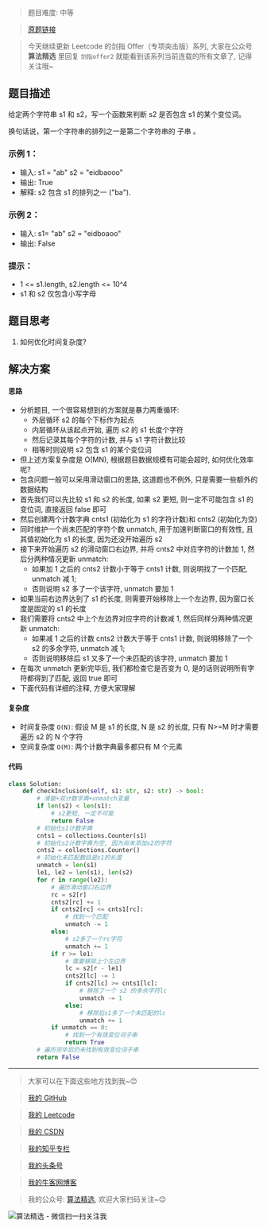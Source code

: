 > 题目难度: 中等

> [原题链接](https://leetcode.cn/problems/MPnaiL)

> 今天继续更新 Leetcode 的剑指 Offer（专项突击版）系列, 大家在公众号 **算法精选** 里回复 `剑指offer2` 就能看到该系列当前连载的所有文章了, 记得关注哦~

## 题目描述

给定两个字符串 s1 和 s2，写一个函数来判断 s2 是否包含 s1 的某个变位词。

换句话说，第一个字符串的排列之一是第二个字符串的 子串 。

### 示例 1：

- 输入: s1 = "ab" s2 = "eidbaooo"
- 输出: True
- 解释: s2 包含 s1 的排列之一 ("ba").

### 示例 2：

- 输入: s1= "ab" s2 = "eidboaoo"
- 输出: False

### 提示：

- 1 <= s1.length, s2.length <= 10^4
- s1 和 s2 仅包含小写字母

## 题目思考

1. 如何优化时间复杂度?

## 解决方案

#### 思路

- 分析题目, 一个很容易想到的方案就是暴力两重循环:
  - 外层循环 s2 的每个下标作为起点
  - 内层循环从该起点开始, 遍历 s2 的 s1 长度个字符
  - 然后记录其每个字符的计数, 并与 s1 字符计数比较
  - 相等时则说明 s2 包含 s1 的某个变位词
- 但上述方案复杂度是 O(MN), 根据题目数据规模有可能会超时, 如何优化效率呢?
- 包含问题一般可以采用滑动窗口的思路, 这道题也不例外, 只是需要一些额外的数据结构
- 首先我们可以先比较 s1 和 s2 的长度, 如果 s2 更短, 则一定不可能包含 s1 的变位词, 直接返回 false 即可
- 然后创建两个计数字典 cnts1 (初始化为 s1 的字符计数)和 cnts2 (初始化为空)
- 同时维护一个尚未匹配的字符个数 unmatch, 用于加速判断窗口的有效性, 且其值初始化为 s1 的长度, 因为还没开始遍历 s2
- 接下来开始遍历 s2 的滑动窗口右边界, 并将 cnts2 中对应字符的计数加 1, 然后分两种情况更新 unmatch:
  - 如果加 1 之后的 cnts2 计数小于等于 cnts1 计数, 则说明找了一个匹配, unmatch 减 1;
  - 否则说明 s2 多了一个该字符, unmatch 要加 1
- 如果当前右边界达到了 s1 的长度, 则需要开始移除上一个左边界, 因为窗口长度是固定的 s1 的长度
- 我们需要将 cnts2 中上个左边界对应字符的计数减 1, 然后同样分两种情况更新 unmatch:
  - 如果减 1 之后的计数 cnts2 计数大于等于 cnts1 计数, 则说明移除了一个 s2 的多余字符, unmatch 减 1;
  - 否则说明移除后 s1 又多了一个未匹配的该字符, unmatch 要加 1
- 在每次 unmatch 更新完毕后, 我们都检查它是否变为 0, 是的话则说明所有字符都得到了匹配, 返回 true 即可
- 下面代码有详细的注释, 方便大家理解

#### 复杂度

- 时间复杂度 `O(N)`: 假设 M 是 s1 的长度, N 是 s2 的长度, 只有 N>=M 时才需要遍历 s2 的 N 个字符
- 空间复杂度 `O(M)`: 两个计数字典最多都只有 M 个元素

#### 代码

```python
class Solution:
    def checkInclusion(self, s1: str, s2: str) -> bool:
        # 滑窗+双计数字典+unmatch变量
        if len(s2) < len(s1):
            # s2更短, 一定不可能
            return False
        # 初始化s1计数字典
        cnts1 = collections.Counter(s1)
        # 初始化s2计数字典为空, 因为尚未添加s2的字符
        cnts2 = collections.Counter()
        # 初始化未匹配数目是s1的长度
        unmatch = len(s1)
        le1, le2 = len(s1), len(s2)
        for r in range(le2):
            # 遍历滑动窗口右边界
            rc = s2[r]
            cnts2[rc] += 1
            if cnts2[rc] <= cnts1[rc]:
                # 找到一个匹配
                unmatch -= 1
            else:
                # s2多了一个rc字符
                unmatch += 1
            if r >= le1:
                # 需要移除上个左边界
                lc = s2[r - le1]
                cnts2[lc] -= 1
                if cnts2[lc] >= cnts1[lc]:
                    # 移除了一个 s2 的多余字符lc
                    unmatch -= 1
                else:
                    # 移除后s1多了一个未匹配的lc
                    unmatch += 1
            if unmatch == 0:
                # 找到一个有效变位词子串
                return True
        # 遍历完毕后仍未找到有效变位词子串
        return False
```

---

> 大家可以在下面这些地方找到我~😊

> [我的 GitHub](https://github.com/zjulyx)

> [我的 Leetcode](https://leetcode-cn.com/u/suibianfahui/)

> [我的 CSDN](https://me.csdn.net/zjulyx1993)

> [我的知乎专栏](https://zhuanlan.zhihu.com/c_1242508721932464128)

> [我的头条号](https://www.toutiao.com/c/user/1090304683804520/#mid=1671643017345028)

> [我的牛客网博客](https://blog.nowcoder.net/zjulyx)

> 我的公众号: [算法精选](https://mp.weixin.qq.com/s?__biz=MzA5MDk1MjI5MA==&mid=2247484158&idx=1&sn=90176bac32cf7af40e4074c721fd8a95&chksm=900285f3a7750ce5a068c9c9773781461819633f2fd60533732637ec9520c908371ebc218d49&scene=178&cur_album_id=1386231241346859009#rd), 欢迎大家扫码关注~😊

![算法精选 - 微信扫一扫关注我](https://pic1.zhimg.com/80/v2-7c988a7b35886df51596ef23616764ac_1440w.jpg)
